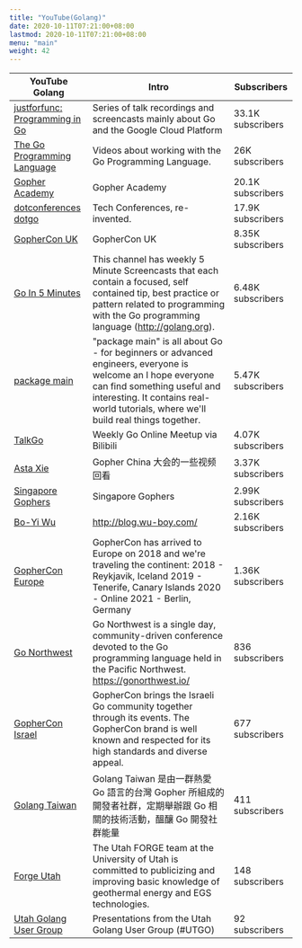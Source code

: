 ```yaml
---
title: "YouTube(Golang)"
date: 2020-10-11T07:21:00+08:00
lastmod: 2020-10-11T07:21:00+08:00
menu: "main"
weight: 42
---
```


| YouTube Golang | Intro | Subscribers |
|----|----|----|
| [justforfunc: Programming in Go](https://www.youtube.com/channel/UC_BzFbxG2za3bp5NRRRXJSw) | Series of talk recordings and screencasts mainly about Go and the Google Cloud Platform | 33.1K subscribers |
| [The Go Programming Language](https://www.youtube.com/channel/UCO3LEtymiLrgvpb59cNsb8A) | Videos about working with the Go Programming Language. | 26K subscribers |
| [Gopher Academy](https://www.youtube.com/channel/UCx9QVEApa5BKLw9r8cnOFEA) | Gopher Academy | 20.1K subscribers |
| [dotconferences dotgo](https://www.youtube.com/channel/UCSRhwaM00ay0fasnsw6EXKA) | Tech Conferences, re-invented.| 17.9K subscribers |
| [GopherCon UK](https://www.youtube.com/channel/UC9ZNrGdT2aAdrNbX78lbNlQ) | GopherCon UK | 8.35K subscribers |
| [Go In 5 Minutes](https://www.youtube.com/channel/UC2GHqYE3fVJMncbrRd8AqcA) | This channel has weekly 5 Minute Screencasts that each contain a focused, self contained tip, best practice or pattern related to programming with the Go programming language (http://golang.org). | 6.48K subscribers |
| [package main](https://www.youtube.com/channel/UCI39wKG8GQnuzFPN5SM55qw) | "package main" is all about Go - for beginners or advanced engineers, everyone is welcome an I hope everyone can find something useful and interesting. It contains real-world tutorials, where we'll build real things together. | 5.47K subscribers |
| [TalkGo](https://youtube.com/c/talkgo_night) | Weekly Go Online Meetup via Bilibili | 4.07K subscribers |
| [Asta Xie](https://www.youtube.com/channel/UCLiAl_5hNOMQdeN0safxV6Q) | Gopher China 大会的一些视频回看 | 3.37K subscribers |
| [Singapore Gophers](https://www.youtube.com/channel/UCazkIMpjghmT8fugD1WF_DQ) | Singapore Gophers | 2.99K subscribers |
| [Bo-Yi Wu](https://www.youtube.com/channel/UCLCZJ9d_I7UJP2bpXpge8KA) | http://blog.wu-boy.com/ | 2.16K subscribers |
| [GopherCon Europe](https://www.youtube.com/channel/UCxm3-iHEMy7IkU0_gwDVGAQ) | GopherCon has arrived to Europe on 2018 and we're traveling the continent: 2018 - Reykjavik, Iceland 2019 - Tenerife, Canary Islands 2020 - Online 2021 - Berlin, Germany | 1.36K subscribers |
| [Go Northwest](https://www.youtube.com/channel/UCq9zCm9qiQ6glsz8B3kwsxw) | Go Northwest is a single day, community-driven conference devoted to the Go programming language held in the Pacific Northwest. https://gonorthwest.io/ | 836 subscribers |
| [GopherCon Israel](https://www.youtube.com/channel/UCV_ox3kVvV5HrUz4JOuZpdQ) | GopherCon brings the Israeli Go community together through its events. The GopherCon brand is well known and respected for its high standards and diverse appeal. | 677 subscribers |
| [Golang Taiwan](https://www.youtube.com/channel/UCjnIy_GQAuszZurUIO3zg9Q) | Golang Taiwan 是由一群熱愛 Go 語言的台灣 Gopher 所組成的開發者社群，定期舉辦跟 Go 相關的技術活動，醞釀 Go 開發社群能量 | 411 subscribers |
| [Forge Utah](https://www.youtube.com/channel/UC7aCz1ur-s48fwm8Zfhjlbg) | The Utah FORGE team at the University of Utah is committed to publicizing and improving basic knowledge of geothermal energy and EGS technologies. | 148 subscribers |
| [Utah Golang User Group](https://www.youtube.com/channel/UCcqNIz8w85qa25W8A_0NG6Q) | Presentations from the Utah Golang User Group (#UTGO) | 92 subscribers |

